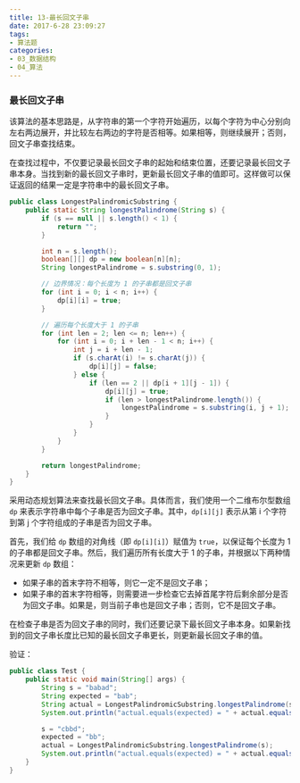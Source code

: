 ```yaml
---
title: 13-最长回文子串
date: 2017-6-28 23:09:27
tags:
- 算法题
categories: 
- 03_数据结构
- 04_算法
---
```


### 最长回文子串

该算法的基本思路是，从字符串的第一个字符开始遍历，以每个字符为中心分别向左右两边展开，并比较左右两边的字符是否相等。如果相等，则继续展开；否则，回文子串查找结束。

在查找过程中，不仅要记录最长回文子串的起始和结束位置，还要记录最长回文子串本身。当找到新的最长回文子串时，更新最长回文子串的值即可。这样做可以保证返回的结果一定是字符串中的最长回文子串。

```java
public class LongestPalindromicSubstring {
    public static String longestPalindrome(String s) {
        if (s == null || s.length() < 1) {
            return "";
        }

        int n = s.length();
        boolean[][] dp = new boolean[n][n];
        String longestPalindrome = s.substring(0, 1);

        // 边界情况：每个长度为 1 的子串都是回文子串
        for (int i = 0; i < n; i++) {
            dp[i][i] = true;
        }

        // 遍历每个长度大于 1 的子串
        for (int len = 2; len <= n; len++) {
            for (int i = 0; i + len - 1 < n; i++) {
                int j = i + len - 1;
                if (s.charAt(i) != s.charAt(j)) {
                    dp[i][j] = false;
                } else {
                    if (len == 2 || dp[i + 1][j - 1]) {
                        dp[i][j] = true;
                        if (len > longestPalindrome.length()) {
                            longestPalindrome = s.substring(i, j + 1);
                        }
                    }
                }
            }
        }

        return longestPalindrome;
    }
}
```

采用动态规划算法来查找最长回文子串。具体而言，我们使用一个二维布尔型数组 `dp` 来表示字符串中每个子串是否为回文子串。其中，`dp[i][j]` 表示从第 i 个字符到第 j 个字符组成的子串是否为回文子串。

首先，我们给 `dp` 数组的对角线（即 `dp[i][i]`）赋值为 `true`，以保证每个长度为 1 的子串都是回文子串。然后，我们遍历所有长度大于 1 的子串，并根据以下两种情况来更新 `dp` 数组：

- 如果子串的首末字符不相等，则它一定不是回文子串；
- 如果子串的首末字符相等，则需要进一步检查它去掉首尾字符后剩余部分是否为回文子串。如果是，则当前子串也是回文子串；否则，它不是回文子串。

在检查子串是否为回文子串的同时，我们还要记录下最长回文子串本身。如果新找到的回文子串长度比已知的最长回文子串更长，则更新最长回文子串的值。

验证：

```java
public class Test {
    public static void main(String[] args) {
        String s = "babad";
        String expected = "bab";
        String actual = LongestPalindromicSubstring.longestPalindrome(s);
        System.out.println("actual.equals(expected) = " + actual.equals(expected));//true

        s = "cbbd";
        expected = "bb";
        actual = LongestPalindromicSubstring.longestPalindrome(s);
        System.out.println("actual.equals(expected) = " + actual.equals(expected));//true
    }
}
```


